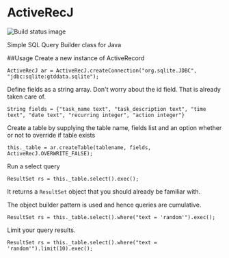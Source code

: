 # ActiveRecJ
![Build status image](https://travis-ci.org/andela-cnnadi/ActiveRecJ.svg)

Simple SQL Query Builder class for Java

##Usage
Create a new instance of ActiveRecord

```
ActiveRecJ ar = ActiveRecJ.createConnection("org.sqlite.JDBC", "jdbc:sqlite:gtddata.sqlite");
```

Define fields as a string array. Don't worry about the id field. That is already taken care of.

```
String fields = {"task_name text", "task_description text", "time text", "date text", "recurring integer", "action integer"}
```

Create a table by supplying the table name, fields list and an option whether or not to override if table exists

```
this._table = ar.createTable(tablename, fields, ActiveRecJ.OVERWRITE_FALSE);
```

Run a select query

```
ResultSet rs = this._table.select().exec();
```

It returns a `ResultSet` object that you should already be familiar with.

The object builder pattern is used and hence queries are cumulative.

```
ResultSet rs = this._table.select().where("text = 'random'").exec();
```

Limit your query results.

```
ResultSet rs = this._table.select().where("text = 'random'").limit(10).exec();
```
